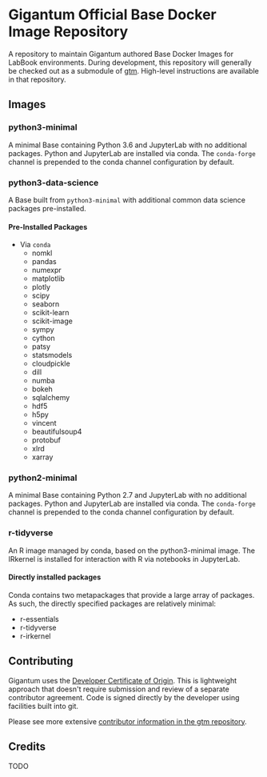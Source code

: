 # Gigantum Official Base Docker Image Repository

A repository to maintain Gigantum authored Base Docker Images for LabBook
environments. During development, this repository will generally be checked out
as a submodule of [gtm](https://github.com/gigantum/gtm). High-level
instructions are available in that repository.

## Images

### python3-minimal

A minimal Base containing Python 3.6 and JupyterLab with no additional
packages. Python and JupyterLab are installed via conda. The `conda-forge`
channel is prepended to the conda channel configuration by default.

### python3-data-science

A Base built from `python3-minimal` with additional common data science
packages pre-installed.

#### Pre-Installed Packages

- Via `conda`
  - nomkl
  - pandas
  - numexpr
  - matplotlib
  - plotly
  - scipy
  - seaborn
  - scikit-learn
  - scikit-image
  - sympy
  - cython
  - patsy
  - statsmodels
  - cloudpickle
  - dill
  - numba
  - bokeh
  - sqlalchemy
  - hdf5
  - h5py
  - vincent
  - beautifulsoup4
  - protobuf
  - xlrd
  - xarray


### python2-minimal

A minimal Base containing Python 2.7 and JupyterLab with no additional
packages. Python and JupyterLab are installed via conda. The `conda-forge`
channel is prepended to the conda channel configuration by default.

### r-tidyverse

An R image managed by conda, based on the python3-minimal image. The IRkernel
is installed for interaction with R via notebooks in JupyterLab.

#### Directly installed packages

Conda contains two metapackages that provide a large array of packages. As
such, the directly specified packages are relatively minimal:

- r-essentials
- r-tidyverse
- r-irkernel

## Contributing

Gigantum uses the [Developer Certificate of Origin](https://developercertificate.org/). 
This is lightweight approach that doesn't require submission and review of a
separate contributor agreement.  Code is signed directly by the developer using
facilities built into git.

Please see more extensive [contributor information in the gtm
repository](https://github.com/gigantum/gtm/docs/contributing.md).

## Credits

TODO
